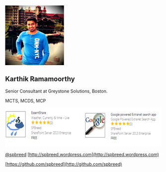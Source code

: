 ![Karthik Ramamoorthy](../images/kart.png)

Karthik Ramamoorthy
-------------------

Senior Consultant at Greystone Solutions, Boston.

MCTS, MCDS, MCP

![SPApps](../images/spapps.png)

[@spbreed](http://www.twitter.com/spbreed) [http://spbreed.wordpress.com](http://spbreed.wordpress.com)

[https://github.com/spbreed](http://github.com/spbreed)